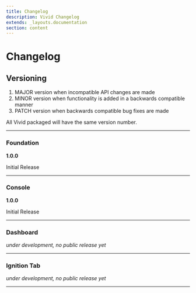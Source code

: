 ```yaml
---
title: Changelog
description: Vivid Changelog
extends: _layouts.documentation
section: content
---
```


# Changelog

## Versioning

1. MAJOR version when incompatible API changes are made
2. MINOR version when functionality is added in a backwards compatible manner
3. PATCH version when backwards compatible bug fixes are made

All Vivid packaged will have the same version number.

--------------------------------------------------------------------------------

### Foundation

**1.0.0**

Initial Release

--------------------------------------------------------------------------------

### Console

**1.0.0**

Initial Release

--------------------------------------------------------------------------------

### Dashboard

*under development, no public release yet*

--------------------------------------------------------------------------------

### Ignition Tab

*under development, no public release yet*

--------------------------------------------------------------------------------